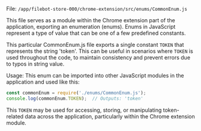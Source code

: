 File: `/app/filebot-store-000/chrome-extension/src/enums/CommonEnum.js`

This file serves as a module within the Chrome extension part of the application, exporting an enumeration (enums). Enums in JavaScript represent a type of value that can be one of a few predefined constants.

This particular CommonEnum.js file exports a single constant `TOKEN` that represents the string 'token'. This can be useful in scenarios where `TOKEN` is used throughout the code, to maintain consistency and prevent errors due to typos in string value.

Usage:
This enum can be imported into other JavaScript modules in the application and used like this:
```javascript
const commonEnum = require('./enums/CommonEnum.js');
console.log(commonEnum.TOKEN);  // Outputs: 'token'
```
This `TOKEN` may be used for accessing, storing, or manipulating token-related data across the application, particularly within the Chrome extension module.
